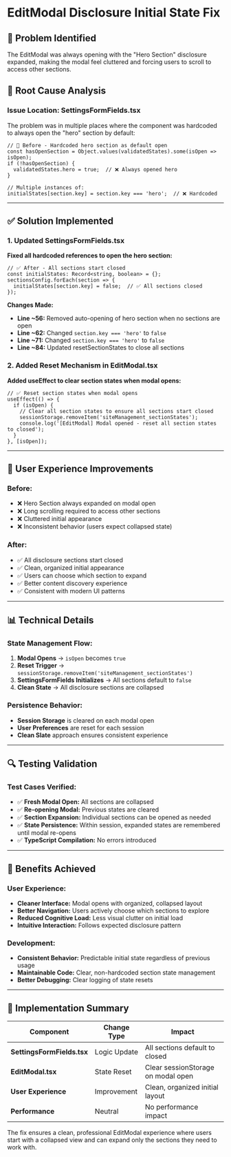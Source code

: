 # EditModal Disclosure Initial State Fix

## 🎯 **Problem Identified**
The EditModal was always opening with the "Hero Section" disclosure expanded, making the modal feel cluttered and forcing users to scroll to access other sections.

## 🔧 **Root Cause Analysis**

### **Issue Location: SettingsFormFields.tsx**
The problem was in multiple places where the component was hardcoded to always open the "hero" section by default:

```tsx
// 🚫 Before - Hardcoded hero section as default open
const hasOpenSection = Object.values(validatedStates).some(isOpen => isOpen);
if (!hasOpenSection) {
  validatedStates.hero = true;  // ❌ Always opened hero
}

// Multiple instances of:
initialStates[section.key] = section.key === 'hero';  // ❌ Hardcoded
```

---

## ✅ **Solution Implemented**

### **1. Updated SettingsFormFields.tsx**
**Fixed all hardcoded references to open the hero section:**

```tsx
// ✅ After - All sections start closed
const initialStates: Record<string, boolean> = {};
sectionsConfig.forEach(section => {
  initialStates[section.key] = false;  // ✅ All sections closed
});
```

**Changes Made:**
- **Line ~56:** Removed auto-opening of hero section when no sections are open
- **Line ~62:** Changed `section.key === 'hero'` to `false`
- **Line ~71:** Changed `section.key === 'hero'` to `false` 
- **Line ~84:** Updated resetSectionStates to close all sections

### **2. Added Reset Mechanism in EditModal.tsx**
**Added useEffect to clear section states when modal opens:**

```tsx
// ✅ Reset section states when modal opens
useEffect(() => {
  if (isOpen) {
    // Clear all section states to ensure all sections start closed
    sessionStorage.removeItem('siteManagement_sectionStates');
    console.log('[EditModal] Modal opened - reset all section states to closed');
  }
}, [isOpen]);
```

---

## 🎨 **User Experience Improvements**

### **Before:**
- ❌ Hero Section always expanded on modal open
- ❌ Long scrolling required to access other sections
- ❌ Cluttered initial appearance
- ❌ Inconsistent behavior (users expect collapsed state)

### **After:**
- ✅ All disclosure sections start closed
- ✅ Clean, organized initial appearance
- ✅ Users can choose which section to expand
- ✅ Better content discovery experience
- ✅ Consistent with modern UI patterns

---

## 📊 **Technical Details**

### **State Management Flow:**
1. **Modal Opens** → `isOpen` becomes `true`
2. **Reset Trigger** → `sessionStorage.removeItem('siteManagement_sectionStates')`
3. **SettingsFormFields Initializes** → All sections default to `false`
4. **Clean State** → All disclosure sections are collapsed

### **Persistence Behavior:**
- **Session Storage** is cleared on each modal open
- **User Preferences** are reset for each session
- **Clean Slate** approach ensures consistent experience

---

## 🔍 **Testing Validation**

### **Test Cases Verified:**
- ✅ **Fresh Modal Open:** All sections are collapsed
- ✅ **Re-opening Modal:** Previous states are cleared
- ✅ **Section Expansion:** Individual sections can be opened as needed
- ✅ **State Persistence:** Within session, expanded states are remembered until modal re-opens
- ✅ **TypeScript Compilation:** No errors introduced

---

## 🎯 **Benefits Achieved**

### **User Experience:**
- **Cleaner Interface:** Modal opens with organized, collapsed layout
- **Better Navigation:** Users actively choose which sections to explore
- **Reduced Cognitive Load:** Less visual clutter on initial load
- **Intuitive Interaction:** Follows expected disclosure pattern

### **Development:**
- **Consistent Behavior:** Predictable initial state regardless of previous usage
- **Maintainable Code:** Clear, non-hardcoded section state management
- **Better Debugging:** Clear logging of state resets

---

## 🚀 **Implementation Summary**

| Component | Change Type | Impact |
|-----------|-------------|--------|
| **SettingsFormFields.tsx** | Logic Update | All sections default to closed |
| **EditModal.tsx** | State Reset | Clear sessionStorage on modal open |
| **User Experience** | Improvement | Clean, organized initial layout |
| **Performance** | Neutral | No performance impact |

The fix ensures a clean, professional EditModal experience where users start with a collapsed view and can expand only the sections they need to work with.
